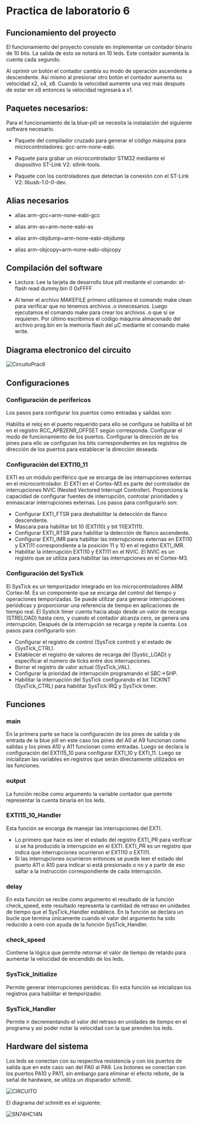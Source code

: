 # Practica de laboratorio 6

## Funcionamiento del proyecto
El funcionamiento del proyecto consiste en implementar un contador binario de 10 bits. La salida de esto se notará en 10 leds. Este contador aumenta la cuenta cada segundo. 

Al oprimir un botón el contador cambia su modo de operación ascendente a descendente. Así mismo al presionar otro botón el contador aumenta su velocidad x2, x4, x8. Cuando la velocidad aumente una vez más después de estar en x8 entonces la velocidad regresará a x1.

## Paquetes necesarios:
Para el funcionamiento de la blue-pill se necesita la instalación del siguiente software necesario.

* Paquete del compilador cruzado para generar el código máquina para microcontroladores: gcc-arm-none-eabi. 

* Paquete para grabar un microcontrolador STM32 mediante el dispositivo ST-Link V2: stlink-tools. 

* Paquete con los controladores que detectan la conexión con el ST-Link V2: libusb-1.0-0-dev.

## Alias necesarios
* alias arm-gcc=arm-none-eabi-gcc

* alias arm-as=arm-none-eabi-as

* alias arm-objdump=arm-none-eabi-objdump

* alias arm-objcopy=arm-none-eabi-objcopy

## Compilación del software

* Lectura: Lee la tarjeta de desarrollo blue pill mediante el comando: st-flash read dummy.bin 0 0xFFFF

* Al tener el archivo MAKEFILE primero utilizamos el comando make clean para verificar que no tenemos archivos .o innecesarios. Luego ejecutamos el comando make para crear los archivos .o que si se requieren. Por último escribimos el código máquina almacenado del archivo prog.bin en la memoria flash del µC mediante el comando make write.

## Diagrama electronico del circuito

![CircuitoPrac6](https://github.com/BrendaAbigailVC/Practica4/assets/109320578/57d957ac-4e26-408e-858b-940d2ad60bf6)

## Configuraciones
### Configuración de perifericos
Los pasos para configurar los puertos como entradas y salidas son:


Habilita el reloj en el puerto requerido para ello se configura se habilita el bit en el registro RCC_APB2ENR_OFFSET según corresponda.
Configurar el modo de funcionamiento de los puertos.
Configurar la dirección de los pines para ello se configuran los bits correspondientes en los registros de dirección de los puertos para establecer la dirección deseada.

### Configuración del EXTI10_11
EXTI es un módulo periférico que se encarga de las interrupciones externas en el microcontrolador.
El EXTI en el Cortex-M3 es parte del controlador de interrupciones NVIC (Nested Vectored Interrupt Controller).
Proporciona la capacidad de configurar fuentes de interrupción, controlar prioridades y enmascarar interrupciones externas.
Los pasos para configurarlo son:
* Configurar EXTI_FTSR para deshabilitar la detección de flanco descendente.
* Mascara para habilitar bit 10 (EXTI10) y bit 11(EXTI11).
* Configurar EXTI_RTSR para habilitar la detección de flanco ascendente.
* Configurar EXTI_IMR para habilitar las interrupciones  externas en EXTI10 y EXTI11 correspondiente a la posición 11 y 10 en el registro EXTI_IMR.
* Habilitar la interrupción EXTI10 y EXTI11 en el NVIC. El NVIC es un registro que se utiliza para habilitar las interrupciones en el Cortex-M3.

### Configuración del SysTick
El SysTick es un temporizador integrado en los microcontroladores ARM Cortex-M. Es un componente que se encarga del control del tiempo y operaciones temporizadas. Se puede utilizar para generar interrupciones periódicas y proporcionar una referencia de tiempo en aplicaciones de tiempo real.
El Systick timer cuenta hacia abajo desde un valor de recarga (STRELOAD) hasta cero, y cuando el contador alcanza cero, se genera una interrupción. Después de la interrupción se recarga y repite la cuenta.
Los pasos para configurarlo son:
* Configurar el registro de control (SysTick control) y el estado de (SysTick_CTRL).
* Establecer el registro de valores de recarga del (Systic_LOAD) y especificar el número de ticks entre dos interrupciones.
* Borrar el registro de valor actual (SysTick_VAL).
* Configurar la prioridad de interrupción programando el SBC->SHP.
* Habilitar la interrupción del SysTick configurando el bit TICKINT (SysTick_CTRL) para habilitar SysTick IRQ y SysTick timer.

## Funciones
### main
En la primera parte se hace la configuración de los pines de salida y de entrada de la blue pill en este caso los pines del A0 al A9 funcionan como salidas y los pines A10 y A11 funcionan como entradas. 
Luego se declara la configuración del EXTI15_10 para configurar EXTI_10 y EXTI_11.
Luego se inicializan las variables en registros que serán directamente utilizados en las funciones.

### output
La función recibe como argumento la variable contador que permite representar la cuenta binaria en los leds. 

### EXTI15_10_Handler
Esta función se encarga de manejar las interrupciones del EXTI.
* Lo primero que hace es leer el estado del registro EXTI_PR para verificar si se ha producido la interrupción en el EXTI. EXTI_PR es un registro que indica que interrupciones ocurrieron el EXTI10 o EXTI11.
* Si las interrupciones ocurrieron entonces se puede leer el estado del puerto A11 o A10 para indicar si está presionado o no y a partir de eso saltar a la instrucción correspondiente de cada interrupción.

### delay

En esta función se recibe como argumento el resultado de la función check_speed, este resultado representa la cantidad de retraso en unidades de tiempo que el SysTick_Handler establece. En la función se declara un bucle que termina únicamente cuando el valor del argumento ha sido reducido a cero con ayuda de la función SysTick_Handler.

### check_speed

Contiene la lógica que permite retornar el valor de tiempo de retardo para aumentar la velocidad de encendido de los leds.

### SysTick_Initialize

Permite generar interrupciones periódicas. En esta función se inicializan los registros para habilitar el temporizador.
 
### SysTick_Handler

Permite ir decrementando el valor del retraso en unidades de tiempo en el programa y así poder notar la velocidad con la que prenden los leds.

## Hardware del sistema

Los leds se conectan con su respectiva resistencia y con los puertos de salida que en este caso van del PA0 al PA9.
Los botones se conectan con los puertos PA10 y PA11, sin embargo para eliminar el efecto rebote, de la señal de hardware, se utiliza un disparador schmitt.

![CIRCUITO](https://github.com/BrendaAbigailVC/Practica4/assets/109320578/c978f11f-75db-47fd-81e5-0f19c4269109)

El diagrama del schmitt es el siguiente:

![SN74HC14N](https://github.com/BrendaAbigailVC/Practica4/assets/109320578/a5066e69-c764-4983-873e-912c3f1cb1f4)
